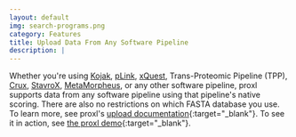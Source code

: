 ```yaml
---
layout: default
img: search-programs.png
category: Features
title: Upload Data From Any Software Pipeline
description: |
---
```

 Whether you're using <a href="http://www.kojak-ms.org/">Kojak</a>, <a href="http://pfind.ict.ac.cn/software/pLink/">pLink</a>, <a href="http://prottools.ethz.ch/orinner/public/htdocs/xquest/">xQuest</a>, Trans-Proteomic Pipeline (TPP), <a href="http://crux.ms/">Crux</a>, <a href="http://www.stavrox.com/">StavroX</a>, <a href="https://github.com/smith-chem-wisc/MetaMorpheus">MetaMorpheus</a>, or any other software pipeline, proxl supports
 data from any software pipeline using that pipeline's native scoring. There are also no restrictions on which FASTA database you use. To learn more, see
 proxl's [upload documentation](http://limelight-core.readthedocs.io/en/latest/using/upload_data.html){:target="_blank"}. To
 see it in action, see [the proxl demo](https://yeastrc.org/proxl_public/go?H0DHw08DUM){:target="_blank"}.
